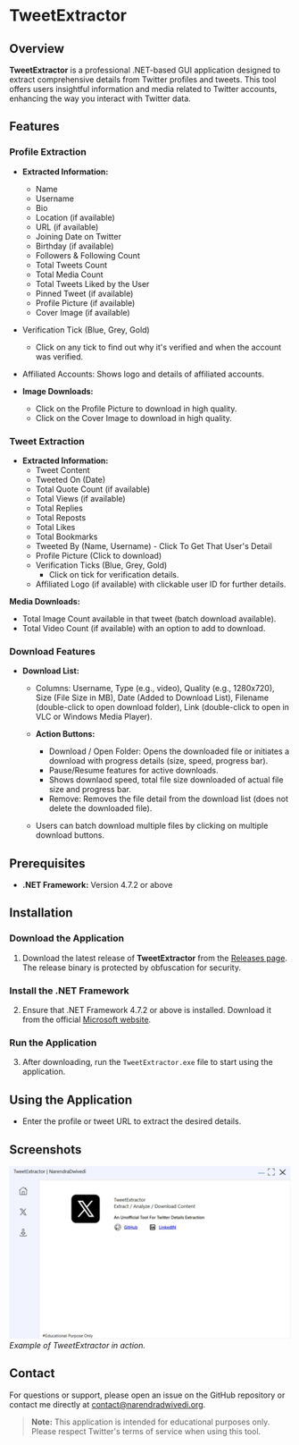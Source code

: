 # TweetExtractor

## Overview

**TweetExtractor** is a professional .NET-based GUI application designed to extract comprehensive details from Twitter profiles and tweets. This tool offers users insightful information and media related to Twitter accounts, enhancing the way you interact with Twitter data.

## Features

### Profile Extraction
- **Extracted Information:**
  - Name
  - Username
  - Bio
  - Location (if available)
  - URL (if available)
  - Joining Date on Twitter
  - Birthday (if available)
  - Followers & Following Count
  - Total Tweets Count
  - Total Media Count
  - Total Tweets Liked by the User
  - Pinned Tweet (if available)
  - Profile Picture (if available)
  - Cover Image (if available)
 - Verification Tick (Blue, Grey, Gold)
    - Click on any tick to find out why it's verified and when the account was verified.
  - Affiliated Accounts: Shows logo and details of affiliated accounts.

- **Image Downloads:**
  - Click on the Profile Picture to download in high quality.
  - Click on the Cover Image to download in high quality.

### Tweet Extraction
- **Extracted Information:**
  - Tweet Content
  - Tweeted On (Date)
  - Total Quote Count (if available)
  - Total Views (if available)
  - Total Replies
  - Total Reposts
  - Total Likes
  - Total Bookmarks
  - Tweeted By (Name, Username) - Click To Get That User's Detail
  - Profile Picture (Click to download)
  - Verification Ticks (Blue, Grey, Gold)
    - Click on tick for verification details.
  - Affiliated Logo (if available) with clickable user ID for further details.

 **Media Downloads:**
  - Total Image Count available in that tweet (batch download available).
  - Total Video Count (if available) with an option to add to download.

### Download Features
- **Download List:**
   - Columns: Username, Type (e.g., video), Quality (e.g., 1280x720), Size (File Size in MB), Date (Added to Download List), Filename (double-click to open download folder), Link (double-click to open in VLC or Windows Media Player).
  
  - **Action Buttons:**
    - Download / Open Folder: Opens the downloaded file or initiates a download with progress details (size, speed, progress bar).
    - Pause/Resume features for active downloads.
    - Shows downlaod speed, total file size downloaded of actual file size and progress bar.
    - Remove: Removes the file detail from the download list (does not delete the downloaded file).
    
  - Users can batch download multiple files by clicking on multiple download buttons.

## Prerequisites

- **.NET Framework:** Version 4.7.2 or above

## Installation

### Download the Application
1. Download the latest release of **TweetExtractor** from the [Releases page](https://github.com/NarendraDwivedi/TweetExtractor/releases). The release binary is protected by obfuscation for security.

### Install the .NET Framework
2. Ensure that .NET Framework 4.7.2 or above is installed. Download it from the official [Microsoft website](https://dotnet.microsoft.com/download/dotnet-framework).

### Run the Application
3. After downloading, run the `TweetExtractor.exe` file to start using the application.

## Using the Application
- Enter the profile or tweet URL to extract the desired details.

## Screenshots
![TweetExtractor Screenshot](https://github.com/NarendraDwivedi/TweetExtractor/blob/main/tweetextractor.JPG)  
*Example of TweetExtractor in action.*

## Contact
For questions or support, please open an issue on the GitHub repository or contact me directly at [contact@narendradwivedi.org](mailto:contact@narendradwivedi.org).

> **Note:** This application is intended for educational purposes only. Please respect Twitter's terms of service when using this tool.
